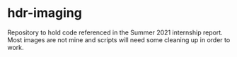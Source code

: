 # hdr-imaging
Repository to hold code referenced in the Summer 2021 internship report. Most images are not mine and scripts will need some cleaning up in order to work.

